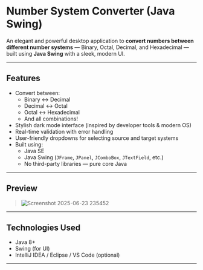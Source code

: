# Number System Converter (Java Swing)

An elegant and powerful desktop application to **convert numbers between different number systems** — Binary, Octal, Decimal, and Hexadecimal — built using **Java Swing** with a sleek, modern UI.

---

## Features

- Convert between:
  - Binary ↔ Decimal
  - Decimal ↔ Octal
  - Octal ↔ Hexadecimal
  - And all combinations!
- Stylish dark mode interface (inspired by developer tools & modern OS)
- Real-time validation with error handling
- User-friendly dropdowns for selecting source and target systems
- Built using:
  - Java SE
  - Java Swing (`JFrame`, `JPanel`, `JComboBox`, `JTextField`, etc.)
  - No third-party libraries — pure core Java

---

## Preview

> ![Screenshot 2025-06-23 235452](https://github.com/user-attachments/assets/ee9e5046-5a34-42dc-a7a0-6c575a7f1167)

---

## Technologies Used

- Java 8+
- Swing (for UI)
- IntelliJ IDEA / Eclipse / VS Code (optional)

---


